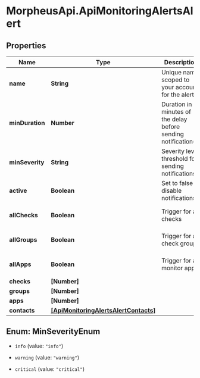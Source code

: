 # MorpheusApi.ApiMonitoringAlertsAlert

## Properties

Name | Type | Description | Notes
------------ | ------------- | ------------- | -------------
**name** | **String** | Unique name scoped to your account for the alert | 
**minDuration** | **Number** | Duration in minutes of the delay before sending notification(s) | [optional] [default to 0]
**minSeverity** | **String** | Severity level threshold for sending notifications. | [optional] [default to &#39;critical&#39;]
**active** | **Boolean** | Set to false to disable notifications | [optional] [default to true]
**allChecks** | **Boolean** | Trigger for all checks | [optional] [default to false]
**allGroups** | **Boolean** | Trigger for all check groups | [optional] [default to false]
**allApps** | **Boolean** | Trigger for all monitor apps | [optional] [default to false]
**checks** | **[Number]** |  | [optional] 
**groups** | **[Number]** |  | [optional] 
**apps** | **[Number]** |  | [optional] 
**contacts** | [**[ApiMonitoringAlertsAlertContacts]**](ApiMonitoringAlertsAlertContacts.md) |  | [optional] 



## Enum: MinSeverityEnum


* `info` (value: `"info"`)

* `warning` (value: `"warning"`)

* `critical` (value: `"critical"`)




